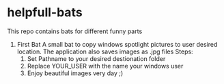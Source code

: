 # helpfull-bats
This repo contains bats for different funny parts

1. First Bat
A small bat to copy windows spotlight pictures to user desired location. 
The application also saves images as .jpg files
Steps:
	1. Set Pathname to your desired destionation folder
	2. Replace YOUR_USER with the name your windows user
	3. Enjoy beautiful images very day ;)
